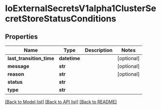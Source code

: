# IoExternalSecretsV1alpha1ClusterSecretStoreStatusConditions

## Properties
Name | Type | Description | Notes
------------ | ------------- | ------------- | -------------
**last_transition_time** | **datetime** |  | [optional] 
**message** | **str** |  | [optional] 
**reason** | **str** |  | [optional] 
**status** | **str** |  | 
**type** | **str** |  | 

[[Back to Model list]](../README.md#documentation-for-models) [[Back to API list]](../README.md#documentation-for-api-endpoints) [[Back to README]](../README.md)


